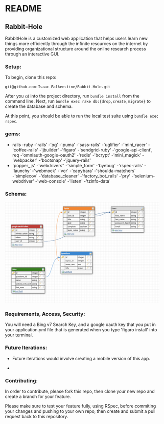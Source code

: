 # README
## Rabbit-Hole

RabbitHole is a customized web application that helps users learn new things more efficiently through the infinite resources on the internet by providing organizational structure around the online research process through an interactive GUI.

### Setup:

To begin, clone this repo:

```
git@github.com:Isaac-Falkenstine/Rabbit-Hole.git
```
After you `cd` into the project directory, run `bundle install` from the command line.
Next, run `bundle exec rake db:{drop,create,migrate}` to create the database and schema.

At this point, you should be able to run the local test suite using `bundle exec rspec`.

### gems:

- rails
-ruby 
-'rails'
-'pg'
-'puma'
-'sass-rails'
-'uglifier' 
-'mini_racer'
-'coffee-rails'
-'jbuilder'
-'figaro'
-'sendgrid-ruby'
-'google-api-client', req
-'omniauth-google-oauth2'
-'redis'
-'bcrypt'
-'mini_magick'
-'webpacker'
-'bootsnap'
-'jquery-rails'
- 'popper_js'
-'webdrivers"
-'simple_form'
-'byebug'
-'rspec-rails'
-'launchy'
-'webmock'
-'vcr'
-'capybara'
-'shoulda-matchers'  
-'simplecov'
-'database_cleaner'
-'factory_bot_rails'
-'pry'
-'selenium-webdriver'
-'web-console'
-'listen'
-'tzinfo-data'

### Schema:

![Schema Diagram](./schema.png)

### Requirements, Access, Security:

You will need a Bing v7 Search Key, and a google oauth key that you put in your application.yml file that is generated when you type 'figaro install' into your terminal. 


### Future Iterations:

- Future iterations would involve creating a mobile version of this app.

-	

### Contributing:

In order to contribute, please fork this repo, then clone your new repo and create a branch for your feature.

Please make sure to test your feature fully, using RSpec, before commiting your changes and pushing to your own repo, then create and submit a pull request back to this repository.

